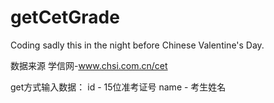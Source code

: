 # getCetGrade
Coding sadly this in the night before Chinese Valentine's Day.

数据来源 学信网-www.chsi.com.cn/cet

get方式输入数据：
	id - 15位准考证号
	name - 考生姓名